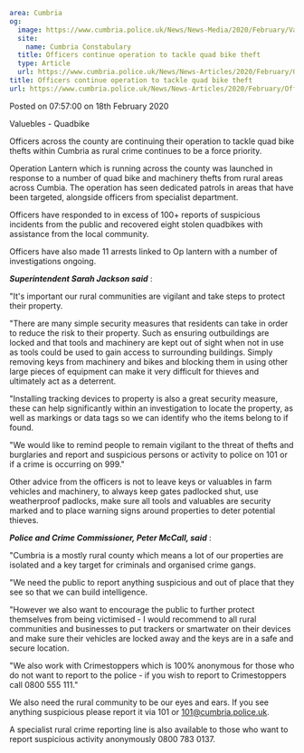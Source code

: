 ```yaml
area: Cumbria
og:
  image: https://www.cumbria.police.uk/News/News-Media/2020/February/Valuables-01-01-01-Cropped-380x240.png
  site:
    name: Cumbria Constabulary
  title: Officers continue operation to tackle quad bike theft
  type: Article
  url: https://www.cumbria.police.uk/News/News-Articles/2020/February/Officers-continue-operation-to-tackle-quad-bike-theft.aspx
title: Officers continue operation to tackle quad bike theft
url: https://www.cumbria.police.uk/News/News-Articles/2020/February/Officers-continue-operation-to-tackle-quad-bike-theft.aspx
```

Posted on 07:57:00 on 18th February 2020

Valuebles - Quadbike

Officers across the county are continuing their operation to tackle quad bike thefts within Cumbria as rural crime continues to be a force priority.

Operation Lantern which is running across the county was launched in response to a number of quad bike and machinery thefts from rural areas across Cumbia. The operation has seen dedicated patrols in areas that have been targeted, alongside officers from specialist department.

Officers have responded to in excess of 100+ reports of suspicious incidents from the public and recovered eight stolen quadbikes with assistance from the local community.

Officers have also made 11 arrests linked to Op lantern with a number of investigations ongoing.

**_Superintendent Sarah Jackson said_** :

"It's important our rural communities are vigilant and take steps to protect their property.

"There are many simple security measures that residents can take in order to reduce the risk to their property. Such as ensuring outbuildings are locked and that tools and machinery are kept out of sight when not in use as tools could be used to gain access to surrounding buildings. Simply removing keys from machinery and bikes and blocking them in using other large pieces of equipment can make it very difficult for thieves and ultimately act as a deterrent.

"Installing tracking devices to property is also a great security measure, these can help significantly within an investigation to locate the property, as well as markings or data tags so we can identify who the items belong to if found.

"We would like to remind people to remain vigilant to the threat of thefts and burglaries and report and suspicious persons or activity to police on 101 or if a crime is occurring on 999."

Other advice from the officers is not to leave keys or valuables in farm vehicles and machinery, to always keep gates padlocked shut, use weatherproof padlocks, make sure all tools and valuables are security marked and to place warning signs around properties to deter potential thieves.

_**Police and Crime Commissioner, Peter McCall, said**_ :

"Cumbria is a mostly rural county which means a lot of our properties are isolated and a key target for criminals and organised crime gangs.

"We need the public to report anything suspicious and out of place that they see so that we can build intelligence.

"However we also want to encourage the public to further protect themselves from being victimised - I would recommend to all rural communities and businesses to put trackers or smartwater on their devices and make sure their vehicles are locked away and the keys are in a safe and secure location.

"We also work with Crimestoppers which is 100% anonymous for those who do not want to report to the police - if you wish to report to Crimestoppers call 0800 555 111."

We also need the rural community to be our eyes and ears. If you see anything suspicious please report it via 101 or 101@cumbria.police.uk.

A specialist rural crime reporting line is also available to those who want to report suspicious activity anonymously 0800 783 0137.

